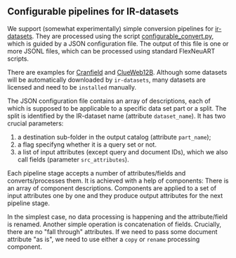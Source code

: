 ## Configurable pipelines for IR-datasets

We support (somewhat experimentally) simple conversion pipelines for [ir-datasets](https://ir-datasets.com/).
They are processed using the script [configurable_convert.py](configurable_convert.py),
which is guided by a JSON configuration file. 
The output of this file is one or more JSONL files, 
which can be processed using standard FlexNeuART scripts.

There are examples
for [Cranfield](sample_configs/cranfield.json) and [ClueWeb12B](sample_configs/clueweb12-b13.json).
Although some datasets will be automatically downloaded by `ir-datasets`, 
many datasets are licensed and need to be `installed` manually.

The JSON configuration file contains an array of descriptions, each of which is supposed
to be applicable to a specific data set part or a split. 
The split is identified by the IR-dataset name (attribute `dataset_name`).
It has two crucial parameters:
1. a destination sub-folder in the output catalog (attribute `part_name`);
2. a flag specifyng whether it is a query set or not.
3. a list of input attributes (except query and document IDs), which we also call fields (parameter `src_attributes`).

Each pipeline stage accepts a number of attributes/fields and converts/processes them. 
It is achieved with a help of components: There is an array of component descriptions.
Components are applied to a set of input attributes one by one and they produce
output attributes for the next pipeline stage.

In the simplest case,
no data processing is happening and the attribute/field is renamed.
Another simple operation is concatenation of fields.
Crucially, there are no "fall through" attributes. 
If we need to pass some document attribute "as is", we need to use either a `copy` or `rename`
processing component.

